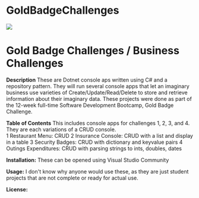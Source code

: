 ﻿# GoldBadgeChallenges
<img src="./forereadme.png">

<h1>Gold Badge Challenges / Business Challenges</h1>

**Description**
These are Dotnet console aps written using C# and a repository pattern. They will run several console apps that let an imaginary business use varieties of Create/Update/Read/Delete to store and retrieve information about their imaginary data. These projects were done as part of the 12-week full-time Software Development Bootcamp, Gold Badge Challenge.  

**Table of Contents**
This includes console apps for challenges 1, 2, 3, and 4. They are each variations of a CRUD console.  
1 Restaurant Menu: CRUD
 2 Insurance Console: CRUD with a list and display in a table
 3 Security Badges: CRUD with dictionary and keyvalue pairs
 4 Outings Expenditures: CRUD with parsing strings to ints, doubles, dates


**Installation:**
These can be opened using Visual Studio Community

**Usage:**
I don't know why anyone would use these, as they are just student projects that are not complete or ready for actual use. 

**License:** 
